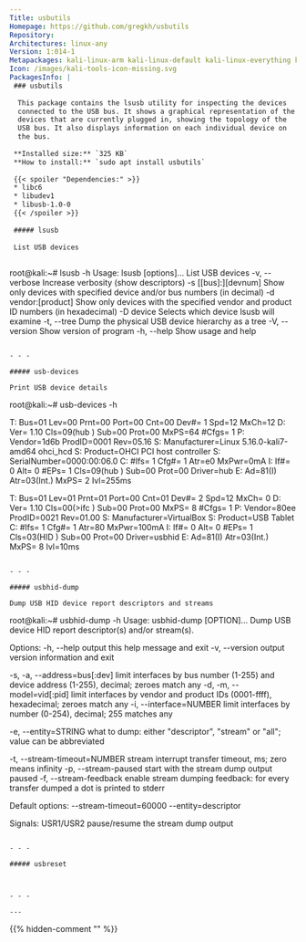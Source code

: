 ```yaml
---
Title: usbutils
Homepage: https://github.com/gregkh/usbutils
Repository: 
Architectures: linux-any
Version: 1:014-1
Metapackages: kali-linux-arm kali-linux-default kali-linux-everything kali-linux-headless kali-linux-large kali-linux-nethunter kali-tools-802-11 kali-tools-exploitation kali-tools-sniffing-spoofing kali-tools-social-engineering kali-tools-top10 kali-tools-wireless 
Icon: /images/kali-tools-icon-missing.svg
PackagesInfo: |
 ### usbutils
 
  This package contains the lsusb utility for inspecting the devices
  connected to the USB bus. It shows a graphical representation of the
  devices that are currently plugged in, showing the topology of the
  USB bus. It also displays information on each individual device on
  the bus.
 
 **Installed size:** `325 KB`  
 **How to install:** `sudo apt install usbutils`  
 
 {{< spoiler "Dependencies:" >}}
 * libc6 
 * libudev1 
 * libusb-1.0-0 
 {{< /spoiler >}}
 
 ##### lsusb
 
 List USB devices
 
 ```
 root@kali:~# lsusb -h
 Usage: lsusb [options]...
 List USB devices
   -v, --verbose
       Increase verbosity (show descriptors)
   -s [[bus]:][devnum]
       Show only devices with specified device and/or
       bus numbers (in decimal)
   -d vendor:[product]
       Show only devices with the specified vendor and
       product ID numbers (in hexadecimal)
   -D device
       Selects which device lsusb will examine
   -t, --tree
       Dump the physical USB device hierarchy as a tree
   -V, --version
       Show version of program
   -h, --help
       Show usage and help
 ```
 
 - - -
 
 ##### usb-devices
 
 Print USB device details
 
 ```
 root@kali:~# usb-devices -h
 
 T:  Bus=01 Lev=00 Prnt=00 Port=00 Cnt=00 Dev#=  1 Spd=12  MxCh=12
 D:  Ver= 1.10 Cls=09(hub  ) Sub=00 Prot=00 MxPS=64 #Cfgs=  1
 P:  Vendor=1d6b ProdID=0001 Rev=05.16
 S:  Manufacturer=Linux 5.16.0-kali7-amd64 ohci_hcd
 S:  Product=OHCI PCI host controller
 S:  SerialNumber=0000:00:06.0
 C:  #Ifs= 1 Cfg#= 1 Atr=e0 MxPwr=0mA
 I:  If#= 0 Alt= 0 #EPs= 1 Cls=09(hub  ) Sub=00 Prot=00 Driver=hub
 E:  Ad=81(I) Atr=03(Int.) MxPS=   2 Ivl=255ms
 
 T:  Bus=01 Lev=01 Prnt=01 Port=00 Cnt=01 Dev#=  2 Spd=12  MxCh= 0
 D:  Ver= 1.10 Cls=00(>ifc ) Sub=00 Prot=00 MxPS= 8 #Cfgs=  1
 P:  Vendor=80ee ProdID=0021 Rev=01.00
 S:  Manufacturer=VirtualBox
 S:  Product=USB Tablet
 C:  #Ifs= 1 Cfg#= 1 Atr=80 MxPwr=100mA
 I:  If#= 0 Alt= 0 #EPs= 1 Cls=03(HID  ) Sub=00 Prot=00 Driver=usbhid
 E:  Ad=81(I) Atr=03(Int.) MxPS=   8 Ivl=10ms
 ```
 
 - - -
 
 ##### usbhid-dump
 
 Dump USB HID device report descriptors and streams
 
 ```
 root@kali:~# usbhid-dump -h
 Usage: usbhid-dump [OPTION]...
 Dump USB device HID report descriptor(s) and/or stream(s).
 
 Options:
   -h, --help                       output this help message and exit
   -v, --version                    output version information and exit
 
   -s, -a, --address=bus[:dev]      limit interfaces by bus number
                                    (1-255) and device address (1-255),
                                    decimal; zeroes match any
   -d, -m, --model=vid[:pid]        limit interfaces by vendor and
                                    product IDs (0001-ffff), hexadecimal;
                                    zeroes match any
   -i, --interface=NUMBER           limit interfaces by number (0-254),
                                    decimal; 255 matches any
 
   -e, --entity=STRING              what to dump: either "descriptor",
                                    "stream" or "all"; value can be
                                    abbreviated
 
   -t, --stream-timeout=NUMBER      stream interrupt transfer timeout, ms;
                                    zero means infinity
   -p, --stream-paused              start with the stream dump output
                                    paused
   -f, --stream-feedback            enable stream dumping feedback: for
                                    every transfer dumped a dot is
                                    printed to stderr
 
 Default options: --stream-timeout=60000 --entity=descriptor
 
 Signals:
   USR1/USR2                        pause/resume the stream dump output
 
 ```
 
 - - -
 
 ##### usbreset
 
 
 
 - - -
 
---
```

{{% hidden-comment "<!--Do not edit anything above this line-->" %}}
